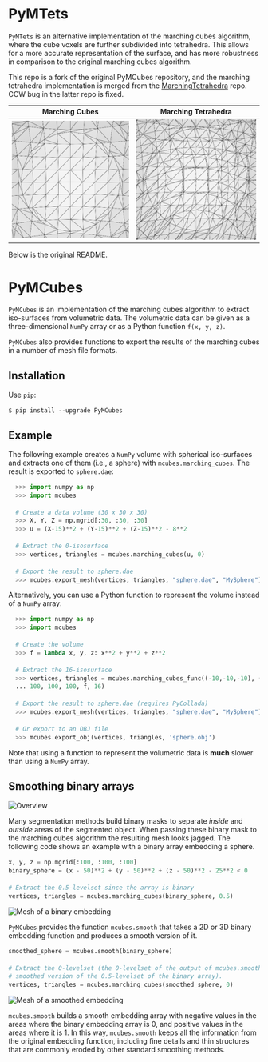 # PyMTets

`PyMTets` is an alternative implementation of the marching cubes algorithm, 
where the cube voxels are further subdivided into tetrahedra. This allows for
a more accurate representation of the surface, and has more robustness in comparison
to the original marching cubes algorithm.

This repo is a fork of the original PyMCubes repository, and the marching
tetrahedra implementation is merged from the [MarchingTetrahedra](https://github.com/andresbejarano/MarchingTetrahedra)
repo. CCW bug in the latter repo is fixed.

| Marching Cubes                | Marching Tetrahedra          |
|-------------------------------|------------------------------|
| ![](images/marching_cube.png) | ![](images/marching_tet.png) |

Below is the original README.

# PyMCubes

`PyMCubes` is an implementation of the marching cubes algorithm to extract
iso-surfaces from volumetric data. The volumetric data can be given as a
three-dimensional `NumPy` array or as a Python function ``f(x, y, z)``.

`PyMCubes` also provides functions to export the results of the marching cubes
in a number of mesh file formats.

## Installation

Use `pip`:
```
$ pip install --upgrade PyMCubes
```

## Example

The following example creates a `NumPy` volume with spherical iso-surfaces and
extracts one of them (i.e., a sphere) with `mcubes.marching_cubes`. The result
is exported to `sphere.dae`:

```Python
  >>> import numpy as np
  >>> import mcubes

  # Create a data volume (30 x 30 x 30)
  >>> X, Y, Z = np.mgrid[:30, :30, :30]
  >>> u = (X-15)**2 + (Y-15)**2 + (Z-15)**2 - 8**2

  # Extract the 0-isosurface
  >>> vertices, triangles = mcubes.marching_cubes(u, 0)

  # Export the result to sphere.dae
  >>> mcubes.export_mesh(vertices, triangles, "sphere.dae", "MySphere")
```

Alternatively, you can use a Python function to represent the volume instead of
a `NumPy` array:

```Python
  >>> import numpy as np
  >>> import mcubes

  # Create the volume
  >>> f = lambda x, y, z: x**2 + y**2 + z**2

  # Extract the 16-isosurface
  >>> vertices, triangles = mcubes.marching_cubes_func((-10,-10,-10), (10,10,10),
  ... 100, 100, 100, f, 16)

  # Export the result to sphere.dae (requires PyCollada)
  >>> mcubes.export_mesh(vertices, triangles, "sphere.dae", "MySphere")

  # Or export to an OBJ file
  >>> mcubes.export_obj(vertices, triangles, 'sphere.obj')
```

Note that using a function to represent the volumetric data is **much** slower
than using a `NumPy` array.

## Smoothing binary arrays

![Overview](images/smoothing_overview.png "Overview of mcubes.smooth")

Many segmentation methods build binary masks to separate _inside_ and _outside_
areas of the segmented object. When passing these binary mask to the marching
cubes algorithm the resulting mesh looks jagged. The following code shows an
example with a binary array embedding a sphere.
```Python
x, y, z = np.mgrid[:100, :100, :100]
binary_sphere = (x - 50)**2 + (y - 50)**2 + (z - 50)**2 - 25**2 < 0

# Extract the 0.5-levelset since the array is binary
vertices, triangles = mcubes.marching_cubes(binary_sphere, 0.5)
```
![Mesh of a binary embedding](images/binary.jpg "Marching cubes with a binary embedding")

`PyMCubes` provides the function `mcubes.smooth` that takes a 2D or 3D binary
embedding function and produces a smooth version of it.
```Python
smoothed_sphere = mcubes.smooth(binary_sphere)

# Extract the 0-levelset (the 0-levelset of the output of mcubes.smooth is the
# smoothed version of the 0.5-levelset of the binary array).
vertices, triangles = mcubes.marching_cubes(smoothed_sphere, 0)
```
![Mesh of a smoothed embedding](images/smooth.jpg "Marching cubes after smoothing the binary embedding")

`mcubes.smooth` builds a smooth embedding array with negative values in the
areas where the binary embedding array is 0, and positive values in the areas
where it is 1. In this way, `mcubes.smooth` keeps all the information from the
original embedding function, including fine details and thin structures that
are commonly eroded by other standard smoothing methods.
